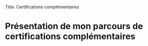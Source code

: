 Title: Certifications complémentaires

# Présentation de mon parcours de certifications complémentaires